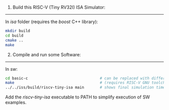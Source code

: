 1) Build this RISC-V (Tiny RV32I) ISA Simulator:
------------------------------------------------

In *isa* folder (requires the *boost* C++ library):
 
```bash
mkdir build
cd build
cmake ..
make
```


2) Compile and run some Software:
---------------------------------

In *sw*:

```bash
cd basic-c                                # can be replaced with different example
make                                      # (requires RISC-V GNU toolchain in PATH)
../../iss/build/riscv-tiny-isa main       # shows final simulation time as well as register and pc contents
```

Add the *riscv-tiny-isa* executable to PATH to simplify execution of SW examples.
